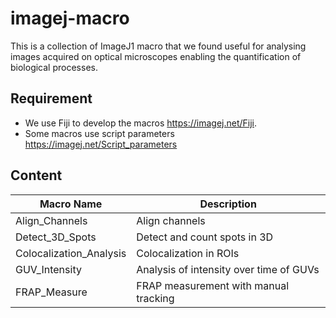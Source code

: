 # imagej-macro
This is a collection of ImageJ1 macro that we found useful for analysing images acquired on optical microscopes enabling the quantification of biological processes. 

## Requirement
- We use Fiji to develop the macros https://imagej.net/Fiji.
- Some macros use script parameters https://imagej.net/Script_parameters

## Content

|Macro Name | Description |
|---|---|
|Align_Channels | Align channels |
|Detect_3D_Spots | Detect and count spots in 3D |
|Colocalization_Analysis| Colocalization in ROIs |
|GUV_Intensity|Analysis of intensity over time of GUVs|
|FRAP_Measure| FRAP measurement with manual tracking |
